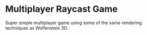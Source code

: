 # Multiplayer Raycast Game

Super simple multiplayer game using some of the same rendering techniques as Wolfenstein 3D.